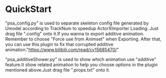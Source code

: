# QuickStart
"psa_config.py" is used to separate skeleton config file generated by Umodel according to TrackNum to speedup ActorXImporter Loading. Just drag file "<skeleton Name>.config" onto it.If you wanna to export additive animation. Remember to choose "Force use from Animset" when Exporting. After that, you can use this plugin to fix that corrupted additive animation."https://www.bilibili.com/read/cv15685470/"
  
"psa_additiveShower.py" is used to show which animation use "additive" feature.It show related animation to help you choose options in the plugin mentioned above.Just drag file "<skeleton Name>.props.txt" onto it.
